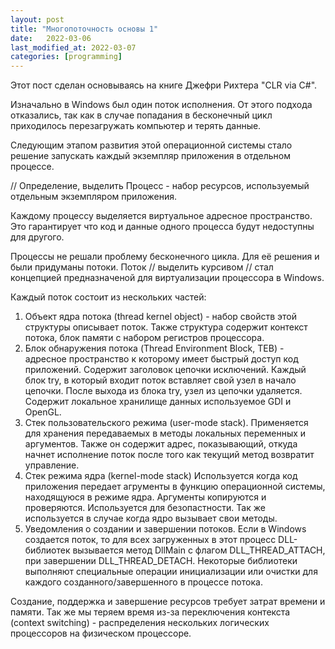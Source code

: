 ```yaml
---
layout: post
title: "Многопоточность основы 1"
date:   2022-03-06
last_modified_at: 2022-03-07
categories: [programming]
---
```


Этот пост сделан основываясь на книге Джефри Рихтера "CLR via C#".

Изначально в Windows был один поток исполнения. От этого подхода отказались, так как в случае попадания в бесконечный цикл приходилось перезагружать компьютер и терять данные.

Следующим этапом развития этой операционной системы стало решение запускать каждый экземпляр приложения в отдельном процессе.

// Определение, выделить
Процесс - набор ресурсов, используемый отдельным экземпляром приложения.

Каждому процессу выделяется виртуальное адресное пространство. Это гарантирует что код и данные одного процесса будут недоступны для другого.

Процессы не решали проблему бесконечного цикла. Для её решения и были придуманы потоки. Поток // выделить курсивом // стал концепцией предназначеной для виртуализации процессора в Windows.

Каждый поток состоит из нескольких частей:
1. Объект ядра потока (thread kernel object) - набор свойств этой структуры описывает поток. Также структура содержит контекст потока, блок памяти с набором регистров процессора.
2. Блок обнаружения потока (Thread Environment Block, TEB) - адресное пространство к которому имеет быстрый доступ код приложений. Содержит заголовок цепочки исключений. Каждый блок try, в который входит поток вставляет свой узел в начало цепочки. После выхода из блока try, узел из цепочки удаляется. Содержит локальное хранилище данных используемое GDI и OpenGL.
3. Стек пользовательского режима (user-mode stack). Применяется для хранения передаваемых в методы локальных переменных и аргументов. Также он содержит адрес, показывающий, откуда начнет исполнение поток после того как текущий метод возвратит управление.
4. Стек режима ядра (kernel-mode stack) Используется когда код приложения передает агрументы в функцию операционной системы, находящуюся в режиме ядра. Аргументы копируются и проверяются. Используется для безопастности. Так же используется в случае когда ядро вызывает свои методы.
5. Уведомления о создании и завершении потоков. Если в Windows создается поток, то для всех загруженных в этот процесс DLL-библиотек вызывается метод DllMain с флагом DLL_THREAD_ATTACH, при завершении DLL_THREAD_DETACH. Некоторые библиотеки выполняют специальные операции инициализации или очистки для каждого созданного/завершенного в процессе потока.

Создание, поддержка и завершение ресурсов требует затрат времени и памяти. Так же мы теряем время из-за переключения контекста (context switching) - распределения нескольких логических процессоров на физическом процессоре.
